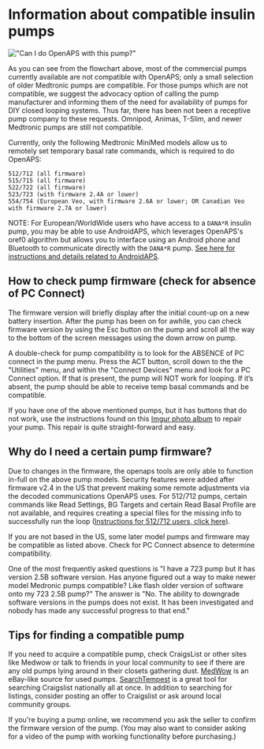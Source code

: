 # Information about compatible insulin pumps

!["Can I do OpenAPS with this pump?"](../Images/Can_I_close_the_loop_with_this_pump_July_13_2-17.jpg)

As you can see from the flowchart above, most of the commercial pumps currently available are not compatible with OpenAPS; only a small selection of older Medtronic pumps are compatible.  For those pumps which are not compatible, we suggest the advocacy option of calling the pump manufacturer and informing them of the need for availability of pumps for DIY closed looping systems.  Thus far, there has been not been a receptive pump company to these requests.  Omnipod, Animas, T-Slim, and newer Medtronic pumps are still not compatible.

Currently, only the following Medtronic MiniMed models allow us to remotely set temporary basal rate commands, which is required to do OpenAPS:

    512/712 (all firmware)
    515/715 (all firmware)
    522/722 (all firmware)
    523/723 (with firmware 2.4A or lower)
    554/754 (European Veo, with firmware 2.6A or lower; OR Canadian Veo with firmware 2.7A or lower)

NOTE: For European/WorldWide users who have access to a `DANA*R` insulin pump, you may be able to use AndroidAPS, which leverages OpenAPS's oref0 algorithm but allows you to interface using an Android phone and Bluetooth to communicate directly with the `DANA*R` pump. [See here for instructions and details related to AndroidAPS](https://github.com/MilosKozak/AndroidAPS).

## How to check pump firmware (check for absence of PC Connect)

The firmware version will briefly display after the initial count-up on a new battery insertion.  After the pump has been on for awhile, you can check firmware version by using the Esc button on the pump and scroll all the way to the bottom of the screen messages using the down arrow on pump. 

A double-check for pump compatibility is to look for the ABSENCE of PC connect in the pump menu.  Press the ACT button, scroll down to the the "Utilities" menu, and within the "Connect Devices" menu and look for a PC Connect option. If that is present, the pump will NOT work for looping. If it’s absent, the pump should be able to receive temp basal commands and be compatible.

If you have one of the above mentioned pumps, but it has buttons that do not work, use the instructions found on this [Imgur photo album](http://imgur.com/a/iOXAP) to repair your pump.  This repair is quite straight-forward and easy.

## Why do I need a certain pump firmware?

Due to changes in the firmware, the openaps tools are only able to function in-full on the above pump models. Security features were added after firmware v2.4 in the US that prevent making some remote adjustments via the decoded communications OpenAPS uses. For 512/712 pumps, certain commands like Read Settings, BG Targets and certain Read Basal Profile are not available, and requires creating a special files for the missing info to successfully run the loop ([Instructions for 512/712 users, click here](http://bit.ly/1itCsRl)).

If you are not based in the US, some later model pumps and firmware may be compatible as listed above. Check for PC Connect absence to determine compatibility.

One of the most frequently asked questions is "I have a 723 pump but it has version 2.5B software version.  Has anyone figured out a way to make newer model Medronic pumps compatible?  Like flash older version of software onto my 723 2.5B pump?"  The answer is "No.  The ability to downgrade software versions in the pumps does not exist.  It has been investigated and nobody has made any successful progress to that end."

## Tips for finding a compatible pump

If you need to acquire a compatible pump, check CraigsList or other sites like Medwow or talk to friends in your local community to see if there are any old pumps lying around in their closets gathering dust. [MedWow](http://www.medwow.com) is an eBay-like source for used pumps. [SearchTempest](http://www.searchtempest.com) is a great tool for searching Craigslist nationally all at once. In addition to searching for listings, consider posting an offer to Craigslist or ask around local community groups.

If you're buying a pump online, we recommend you ask the seller to confirm the firmware version of the pump. (You may also want to consider asking for a video of the pump with working functionality before purchasing.)

